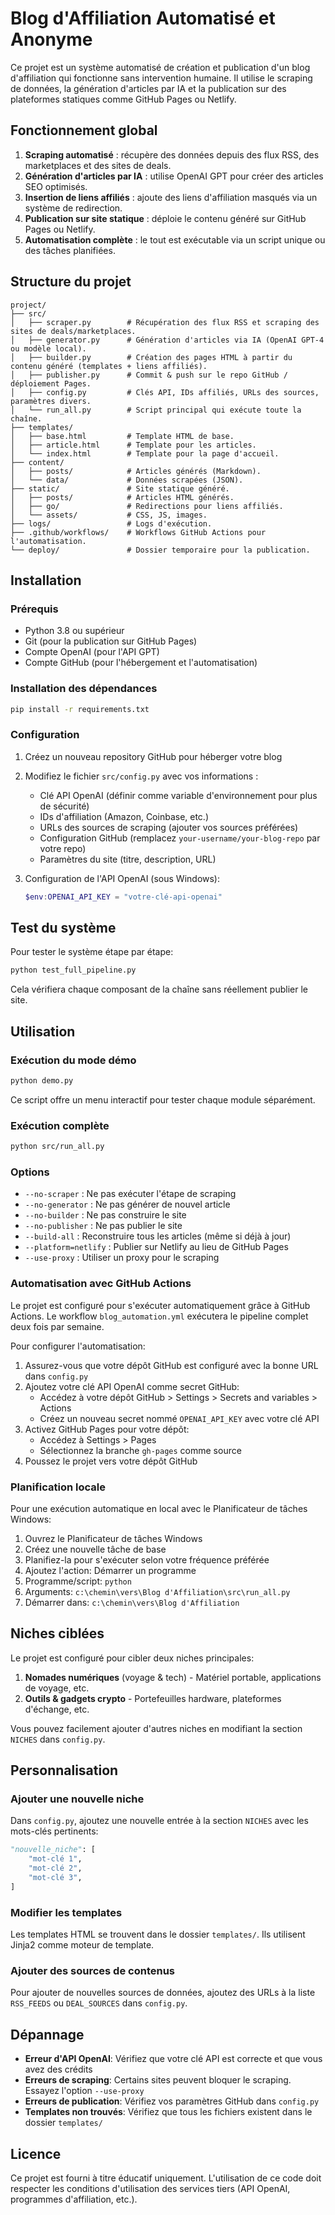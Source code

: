 # Blog d'Affiliation Automatisé et Anonyme

Ce projet est un système automatisé de création et publication d'un blog d'affiliation qui fonctionne sans intervention humaine. Il utilise le scraping de données, la génération d'articles par IA et la publication sur des plateformes statiques comme GitHub Pages ou Netlify.

## Fonctionnement global

1. **Scraping automatisé** : récupère des données depuis des flux RSS, des marketplaces et des sites de deals.
2. **Génération d'articles par IA** : utilise OpenAI GPT pour créer des articles SEO optimisés.
3. **Insertion de liens affiliés** : ajoute des liens d'affiliation masqués via un système de redirection.
4. **Publication sur site statique** : déploie le contenu généré sur GitHub Pages ou Netlify.
5. **Automatisation complète** : le tout est exécutable via un script unique ou des tâches planifiées.

## Structure du projet

```
project/
├── src/
│   ├── scraper.py        # Récupération des flux RSS et scraping des sites de deals/marketplaces.
│   ├── generator.py      # Génération d'articles via IA (OpenAI GPT-4 ou modèle local).
│   ├── builder.py        # Création des pages HTML à partir du contenu généré (templates + liens affiliés).
│   ├── publisher.py      # Commit & push sur le repo GitHub / déploiement Pages.
│   ├── config.py         # Clés API, IDs affiliés, URLs des sources, paramètres divers.
│   └── run_all.py        # Script principal qui exécute toute la chaîne.
├── templates/
│   ├── base.html         # Template HTML de base.
│   ├── article.html      # Template pour les articles.
│   └── index.html        # Template pour la page d'accueil.
├── content/
│   ├── posts/            # Articles générés (Markdown).
│   └── data/             # Données scrapées (JSON).
├── static/               # Site statique généré.
│   ├── posts/            # Articles HTML générés.
│   ├── go/               # Redirections pour liens affiliés.
│   └── assets/           # CSS, JS, images.
├── logs/                 # Logs d'exécution.
├── .github/workflows/    # Workflows GitHub Actions pour l'automatisation.
└── deploy/               # Dossier temporaire pour la publication.
```

## Installation

### Prérequis

- Python 3.8 ou supérieur
- Git (pour la publication sur GitHub Pages)
- Compte OpenAI (pour l'API GPT)
- Compte GitHub (pour l'hébergement et l'automatisation)

### Installation des dépendances

```bash
pip install -r requirements.txt
```

### Configuration

1. Créez un nouveau repository GitHub pour héberger votre blog
2. Modifiez le fichier `src/config.py` avec vos informations :
   - Clé API OpenAI (définir comme variable d'environnement pour plus de sécurité)
   - IDs d'affiliation (Amazon, Coinbase, etc.)
   - URLs des sources de scraping (ajouter vos sources préférées)
   - Configuration GitHub (remplacez `your-username/your-blog-repo` par votre repo)
   - Paramètres du site (titre, description, URL)

3. Configuration de l'API OpenAI (sous Windows):
   ```powershell
   $env:OPENAI_API_KEY = "votre-clé-api-openai"
   ```

## Test du système

Pour tester le système étape par étape:

```bash
python test_full_pipeline.py
```

Cela vérifiera chaque composant de la chaîne sans réellement publier le site.

## Utilisation

### Exécution du mode démo

```bash
python demo.py
```

Ce script offre un menu interactif pour tester chaque module séparément.

### Exécution complète

```bash
python src/run_all.py
```

### Options

- `--no-scraper` : Ne pas exécuter l'étape de scraping
- `--no-generator` : Ne pas générer de nouvel article
- `--no-builder` : Ne pas construire le site
- `--no-publisher` : Ne pas publier le site
- `--build-all` : Reconstruire tous les articles (même si déjà à jour)
- `--platform=netlify` : Publier sur Netlify au lieu de GitHub Pages
- `--use-proxy` : Utiliser un proxy pour le scraping

### Automatisation avec GitHub Actions

Le projet est configuré pour s'exécuter automatiquement grâce à GitHub Actions. Le workflow `blog_automation.yml` exécutera le pipeline complet deux fois par semaine.

Pour configurer l'automatisation:

1. Assurez-vous que votre dépôt GitHub est configuré avec la bonne URL dans `config.py`
2. Ajoutez votre clé API OpenAI comme secret GitHub:
   - Accédez à votre dépôt GitHub > Settings > Secrets and variables > Actions
   - Créez un nouveau secret nommé `OPENAI_API_KEY` avec votre clé API
3. Activez GitHub Pages pour votre dépôt:
   - Accédez à Settings > Pages
   - Sélectionnez la branche `gh-pages` comme source
4. Poussez le projet vers votre dépôt GitHub

### Planification locale

Pour une exécution automatique en local avec le Planificateur de tâches Windows:

1. Ouvrez le Planificateur de tâches Windows
2. Créez une nouvelle tâche de base
3. Planifiez-la pour s'exécuter selon votre fréquence préférée
4. Ajoutez l'action: Démarrer un programme
5. Programme/script: `python`
6. Arguments: `c:\chemin\vers\Blog d'Affiliation\src\run_all.py`
7. Démarrer dans: `c:\chemin\vers\Blog d'Affiliation`

## Niches ciblées

Le projet est configuré pour cibler deux niches principales:

1. **Nomades numériques** (voyage & tech) - Matériel portable, applications de voyage, etc.
2. **Outils & gadgets crypto** - Portefeuilles hardware, plateformes d'échange, etc.

Vous pouvez facilement ajouter d'autres niches en modifiant la section `NICHES` dans `config.py`.

## Personnalisation

### Ajouter une nouvelle niche

Dans `config.py`, ajoutez une nouvelle entrée à la section `NICHES` avec les mots-clés pertinents:

```python
"nouvelle_niche": [
    "mot-clé 1",
    "mot-clé 2",
    "mot-clé 3",
]
```

### Modifier les templates

Les templates HTML se trouvent dans le dossier `templates/`. Ils utilisent Jinja2 comme moteur de template.

### Ajouter des sources de contenus

Pour ajouter de nouvelles sources de données, ajoutez des URLs à la liste `RSS_FEEDS` ou `DEAL_SOURCES` dans `config.py`.

## Dépannage

- **Erreur d'API OpenAI**: Vérifiez que votre clé API est correcte et que vous avez des crédits
- **Erreurs de scraping**: Certains sites peuvent bloquer le scraping. Essayez l'option `--use-proxy`
- **Erreurs de publication**: Vérifiez vos paramètres GitHub dans `config.py`
- **Templates non trouvés**: Vérifiez que tous les fichiers existent dans le dossier `templates/`

## Licence

Ce projet est fourni à titre éducatif uniquement. L'utilisation de ce code doit respecter les conditions d'utilisation des services tiers (API OpenAI, programmes d'affiliation, etc.).
